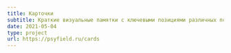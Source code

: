 ```yaml
---
title: Карточки
subtitle: Краткие визуальные памятки с ключевыми позициями различных психологических подходов в сжатой форме
date: 2021-05-04
type: project
url: https://psyfield.ru/cards
---
```

